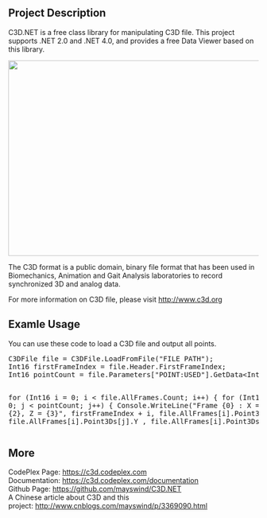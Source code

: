 <h2><strong>Project Description</strong></h2>
<p>C3D.NET is a free class library for manipulating C3D file. This project supports .NET 2.0 and .NET 4.0, and provides a free Data Viewer based on this library.</p>
<p><img src="http://download-codeplex.sec.s-msft.com/Download?ProjectName=c3d&DownloadId=746151" alt="" width="643" height="393" /></p>
<p>The C3D format is a public domain, binary file format that has been used in Biomechanics, Animation and Gait Analysis laboratories to record synchronized 3D and analog data.</p>
<p>For more information on C3D file, please visit <a href="http://www.c3d.org" target="_blank"> http://www.c3d.org</a></p>
<h2><strong>Examle Usage</strong></h2>
<p>You can use these code to load a C3D file and output all points.</p>
<pre>C3DFile file = C3DFile.LoadFromFile("FILE PATH");
Int16 firstFrameIndex = file.Header.FirstFrameIndex;
Int16 pointCount = file.Parameters["POINT:USED"].GetData&lt;Int16&gt;();

for (Int16 i = 0; i &lt; file.AllFrames.Count; i++)
{
    for (Int16 j = 0; j &lt; pointCount; j++)
    {
        Console.WriteLine("Frame {0} : X = {1}, Y = {2}, Z = {3}",
            firstFrameIndex + i,
            file.AllFrames[i].Point3Ds[j].X,
            file.AllFrames[i].Point3Ds[j].Y ,
            file.AllFrames[i].Point3Ds[j].Z);
    }
}
</pre>
<h2><strong>More</strong></h2>
<p>CodePlex Page:&nbsp;<a href="https://c3d.codeplex.com" target="_blank">https://c3d.codeplex.com</a><br /> Documentation:&nbsp;<a href="https://c3d.codeplex.com/documentation" target="_blank">https://c3d.codeplex.com/documentation</a><br /> Github Page:&nbsp;<a href="https://github.com/mayswind/C3D.NET" target="_blank">https://github.com/mayswind/C3D.NET</a><br /> A Chinese article about C3D and this project:&nbsp;<a href="http://www.cnblogs.com/mayswind/p/3369090.html" target="_blank">http://www.cnblogs.com/mayswind/p/3369090.html</a></p>
